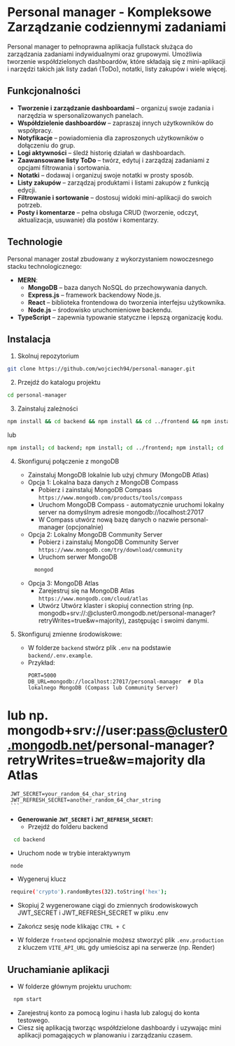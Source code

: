 # Personal manager - Kompleksowe Zarządzanie codziennymi zadaniami

Personal manager to pełnoprawna aplikacja fullstack służąca do zarządzania zadaniami indywidualnymi oraz grupowymi. Umożliwia tworzenie współdzielonych dashboardów, które składają się z mini-aplikacji i narzędzi takich jak listy zadań (ToDo), notatki, listy zakupów i wiele więcej.

## Funkcjonalności

- **Tworzenie i zarządzanie dashboardami** – organizuj swoje zadania i narzędzia w spersonalizowanych panelach.
- **Współdzielenie dashboardów** – zapraszaj innych użytkowników do współpracy.
- **Notyfikacje** – powiadomienia dla zaproszonych użytkowników o dołączeniu do grup.
- **Logi aktywności** – śledź historię działań w dashboardach.
- **Zaawansowane listy ToDo** – twórz, edytuj i zarządzaj zadaniami z opcjami filtrowania i sortowania.
- **Notatki** – dodawaj i organizuj swoje notatki w prosty sposób.
- **Listy zakupów** – zarządzaj produktami i listami zakupów z funkcją edycji.
- **Filtrowanie i sortowanie** – dostosuj widoki mini-aplikacji do swoich potrzeb.
- **Posty i komentarze** – pełna obsługa CRUD (tworzenie, odczyt, aktualizacja, usuwanie) dla postów i komentarzy.

## Technologie

Personal manager został zbudowany z wykorzystaniem nowoczesnego stacku technologicznego:

- **MERN**:
  - **MongoDB** – baza danych NoSQL do przechowywania danych.
  - **Express.js** – framework backendowy Node.js.
  - **React** – biblioteka frontendowa do tworzenia interfejsu użytkownika.
  - **Node.js** – środowisko uruchomieniowe backendu.
- **TypeScript** – zapewnia typowanie statyczne i lepszą organizację kodu.

## Instalacja

1. Skolnuj repozytorium

```bash
git clone https://github.com/wojciech94/personal-manager.git
```

2. Przejdź do katalogu projektu

```bash
cd personal-manager
```

3. Zainstaluj zależności

```bash
npm install && cd backend && npm install && cd ../frontend && npm install && cd ..
```

lub

```bash
npm install; cd backend; npm install; cd ../frontend; npm install; cd ..
```

4. Skonfiguruj połączenie z mongoDB
   - Zainstaluj MongoDB lokalnie lub użyj chmury (MongoDB Atlas)
   - Opcja 1: Lokalna baza danych z MongoDB Compass
     - Pobierz i zainstaluj MongoDB Compass `https://www.mongodb.com/products/tools/compass`
     - Uruchom MongoDB Compass - automatycznie uruchomi lokalny server na domyślnym adresie mongodb://localhost:27017
     - W Compass utwórz nową bazę danych o nazwie personal-manager (opcjonalnie)
   - Opcja 2: Lokalny MongoDB Community Server
     - Pobierz i zainstaluj MongoDB Community Server `https://www.mongodb.com/try/download/community`
     - Uruchom serwer MongoDB
     ```bash
       mongod
     ```
   - Opcja 3: MongoDB Atlas
     - Zarejestruj się na MongoDB Atlas `https://www.mongodb.com/cloud/atlas`
     - Utwórz Utwórz klaster i skopiuj connection string (np. mongodb+srv://<username>:<password>@cluster0.mongodb.net/personal-manager?retryWrites=true&w=majority), zastępując <username> i <password> swoimi danymi.
5. Skonfiguruj zmienne środowiskowe:

   - W folderze `backend` stwórz plik `.env` na podstawie `backend/.env.example`.
   - Przykład:
     ```
     PORT=5000
     DB_URL=mongodb://localhost:27017/personal-manager  # Dla lokalnego MongoDB (Compass lub Community Server)
     ```

# lub np. mongodb+srv://user:pass@cluster0.mongodb.net/personal-manager?retryWrites=true&w=majority dla Atlas

     JWT_SECRET=your_random_64_char_string
     JWT_REFRESH_SECRET=another_random_64_char_string
     ```

- **Generowanie `JWT_SECRET` i `JWT_REFRESH_SECRET`:**
  - Przejdź do folderu backend

```bash
  cd backend
```

- Uruchom node w trybie interaktywnym

```bash
 node
```

- Wygeneruj klucz

```bash
 require('crypto').randomBytes(32).toString('hex');
```

- Skopiuj 2 wygenerowane ciągi do zmiennych środowiskowych JWT_SECRET i JWT_REFRESH_SECRET w pliku .env
- Zakończ sesję node klikając `CTRL + C`

- W folderze `frontend` opcjonalnie możesz stworzyć plik `.env.production` z kluczem `VITE_API_URL` gdy umieścisz api na serwerze (np. Render)

## Uruchamianie aplikacji

- W folderze głównym projektu uruchom:

```bash
  npm start
```

- Zarejestruj konto za pomocą loginu i hasła lub zaloguj do konta testowego.
- Ciesz się aplikacją tworząc współdzielone dashboardy i uzywając mini aplikacji pomagających w planowaniu i zarządzaniu czasem.
